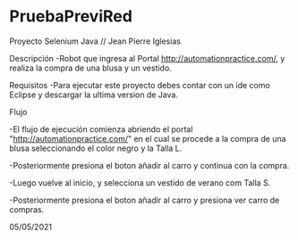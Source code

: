# PruebaPreviRed

Proyecto Selenium Java // Jean Pierre Iglesias 

Descripción
-Robot que ingresa al Portal http://automationpractice.com/, y realiza 
la compra de una blusa y un vestido.

Requisitos
-Para ejecutar este proyecto debes contar con un ide como Eclipse y 
descargar la ultima version de Java.

Flujo

-El flujo de ejecución comienza abriendo el portal "http://automationpractice.com/"
en el cual se procede a la compra de una blusa seleccionando el color negro y la
Talla L. 

-Posteriormente presiona el boton añadir al carro y continua con la compra.

-Luego vuelve al inicio, y selecciona un vestido de verano com Talla S.

-Posteriormente presiona el boton añadir al carro y presiona ver carro de compras.

05/05/2021